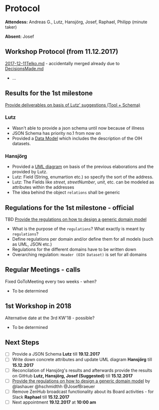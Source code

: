 # Protocol

**Attendess:** Andreas G., Lutz, Hansjörg, Josef, Raphael, Philipp (minute taker)

**Absent:** Josef

## Workshop Protocol (from 11.12.2017)
[2017-12-11Telko.md](https://github.com/openintegrationhub/Data-and-Domain-Models/blob/master/Protocols/2017-12-11Telko.md) - accidentally merged already due to [DecisionsMade.md](https://github.com/openintegrationhub/Data-and-Domain-Models/pull/21)

- ...

## Results for the 1st milestone
[Provide deliverables on basis of Lutz' suggestions (Tool + Schema)](https://github.com/openintegrationhub/Data-and-Domain-Models/issues/19)

### Lutz
- Wasn't able to provide a json schema until now because of illness
- JSON Schema has priority no.1 from now on
- Provided a [Data Model](https://github.com/openintegrationhub/Data-and-Domain-Models/blob/master/DataModels/DataModels.md) which includes the description of the OIH datasets.

### Hansjörg
- Provided a [UML diagram](https://github.com/openintegrationhub/Data-and-Domain-Models/blob/master/MasterDataModel/Assets/OIHDataModelAdressesUML.png) on basis of the previous elaborations and the provided by Lutz.
- Lutz: Field (String, enumartion etc.) so specify the sort of the address.
- Lutz: The Fields like _street_, _streetNumber_, _unit_, etc. can be modeled as attributes within the addresses
- The idea behind the object `relations` shall be generic

## Regulations for the 1st milestone - official
TBD [Provide the regulations on how to design a generic domain model](https://github.com/openintegrationhub/Data-and-Domain-Models/issues/22)

- What is the purpose of the `regulations`? What exactly is meant by `regulations`?
- Define regulations per domain and/or define them for all models (such as UML, JSON etc.)
- Regulations for the different domains have to be written down
- Overarching regulation: `Header (OIH Dataset)` is set for all domains


## Regular Meetings - calls
Fixed GoToMeeting every two weeks - when?

- To be determined

## 1st Workshop in 2018
Alternative date at the 3rd KW'18 - possible?

- To be determined

## Next Steps
- [ ] Provide a JSON Schema **Lutz** till **19.12.2017**
- [ ] Write down concrete attributes and update UML diagram **Hansjörg** till **15.12.2017**
- [ ] Reconcilation of Hansjörg's results and afterwards provide the results on GitHub **Lutz, Hansjörg, Josef (Suggested)** till **15.12.2017**
- [ ] [Provide the regulations on how to design a generic domain model](https://github.com/openintegrationhub/Data-and-Domain-Models/issues/22) by @lashauer @hschmidthh @JosefBraeuer 
- [ ] Remove ZenHub broadcast functionality about its Board activities - for Slack **Raphael** till **15.12.2017**
- [ ] Next appointment **19.12.2017** at **10:00 am**
